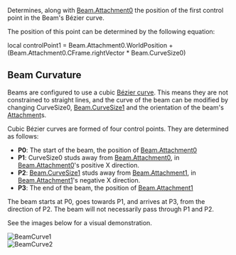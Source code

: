 Determines, along with [Beam.Attachment0](https://developer.roblox.com/en-us/api-reference/property/Beam/Attachment0) the position of the first control point in the Beam's Bézier curve.

The position of this point can be determined by the following equation:

local controlPoint1 = Beam.Attachment0.WorldPosition + (Beam.Attachment0.CFrame.rightVector \* Beam.CurveSize0)

Beam Curvature
--------------

Beams are configured to use a cubic [Bézier curve](https://en.wikipedia.org/wiki/B%C3%A9zier_curve). This means they are not constrained to straight lines, and the curve of the beam can be modified by changing CurveSize0, [Beam.CurveSize1](https://developer.roblox.com/en-us/api-reference/property/Beam/CurveSize1) and the orientation of the beam's [Attachment](https://developer.roblox.com/en-us/api-reference/class/Attachment)s.

Cubic Bézier curves are formed of four control points. They are determined as follows:

*   **P0**: The start of the beam, the position of [Beam.Attachment0](https://developer.roblox.com/en-us/api-reference/property/Beam/Attachment0)
*   **P1**: CurveSize0 studs away from [Beam.Attachment0](https://developer.roblox.com/en-us/api-reference/property/Beam/Attachment0), in [Beam.Attachment0](https://developer.roblox.com/en-us/api-reference/property/Beam/Attachment0)'s positive X direction.
*   **P2**: [Beam.CurveSize1](https://developer.roblox.com/en-us/api-reference/property/Beam/CurveSize1) studs away from [Beam.Attachment1](https://developer.roblox.com/en-us/api-reference/property/Beam/Attachment1), in [Beam.Attachment1](https://developer.roblox.com/en-us/api-reference/property/Beam/Attachment1)'s negative X direction.
*   **P3**: The end of the beam, the position of [Beam.Attachment1](https://developer.roblox.com/en-us/api-reference/property/Beam/Attachment1)

The beam starts at P0, goes towards P1, and arrives at P3, from the direction of P2. The beam will not necessarily pass through P1 and P2.

See the images below for a visual demonstration.

![BeamCurve1](https://developer.roblox.com/assets/blt160ad3fdeadd4ff2/BeamCurve1.png)  
![BeamCurve2](https://developer.roblox.com/assets/bltb31fc0c526df1ad5/BeamCurve2.png)